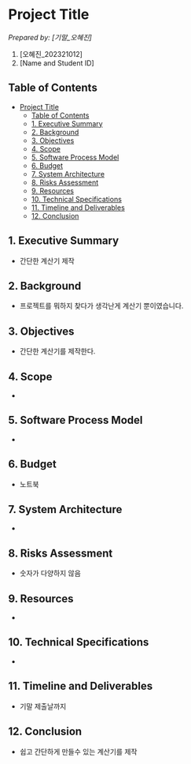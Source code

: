 # Project Title

_Prepared by: [기말_오혜진]_

1. [오혜진_202321012]
2. [Name and Student ID]


## Table of Contents

- [Project Title](#project-title)
  - [Table of Contents](#table-of-contents)
  - [1. Executive Summary](#1-executive-summary)
  - [2. Background](#2-background)
  - [3. Objectives](#3-objectives)
  - [4. Scope](#4-scope)
  - [5. Software Process Model](#5-software-process-model)
  - [6. Budget](#6-budget)
  - [7. System Architecture](#7-system-architecture)
  - [8. Risks Assessment](#8-risks-assessment)
  - [9. Resources](#9-resources)
  - [10. Technical Specifications](#10-technical-specifications)
  - [11. Timeline and Deliverables](#11-timeline-and-deliverables)
  - [12. Conclusion](#12-conclusion)


## 1. Executive Summary

- 간단한 계산기 제작

## 2. Background

- 프로젝트를 뭐하지 찾다가 생각난게 계산기 뿐이였습니다.

## 3. Objectives

- 간단한 계산기를 제작한다.

## 4. Scope

- 

## 5. Software Process Model

-

## 6. Budget

- 노트북

## 7. System Architecture

- 

## 8. Risks Assessment

- 숫자가 다양하지 않음

## 9. Resources

- 

## 10. Technical Specifications

- 

## 11. Timeline and Deliverables

- 기말 제출날까지
  
## 12. Conclusion

- 쉽고 간단하게 만들수 있는 계산기를 제작
